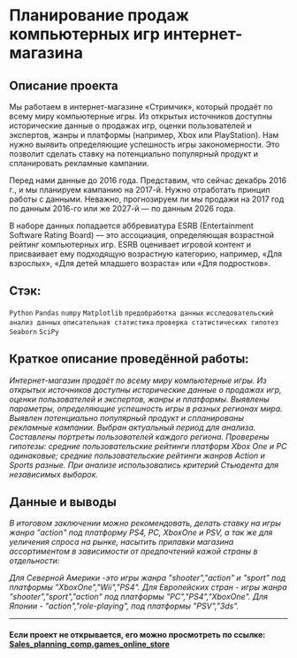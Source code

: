 # Планирование продаж компьютерных игр интернет-магазина
<!--- ![image](https://user-images.githubusercontent.com/76148212/122688311-32ed4c00-d224-11eb-9a70-7647f627840a.png) --->

## Описание проекта

Мы работаем в интернет-магазине «Стримчик», который продаёт по всему миру компьютерные игры. Из открытых источников доступны исторические данные о продажах игр, оценки пользователей и экспертов, жанры и платформы (например, Xbox или PlayStation). Нам нужно выявить определяющие успешность игры закономерности. Это позволит сделать ставку на потенциально популярный продукт и спланировать рекламные кампании.<br>

Перед нами данные до 2016 года. Представим, что сейчас декабрь 2016 г., и мы планируем кампанию на 2017-й. Нужно отработать принцип работы с данными. Неважно, прогнозируем ли мы продажи на 2017 год по данным 2016-го или же 2027-й — по данным 2026 года. <br>

В наборе данных попадается аббревиатура ESRB (Entertainment Software Rating Board) — это ассоциация, определяющая возрастной рейтинг компьютерных игр. ESRB оценивает игровой контент и присваивает ему подходящую возрастную категорию, например, «Для взрослых», «Для детей младшего возраста» или «Для подростков».

## Стэк:
`Python`
`Pandas`
`numpy`
`Matplotlib`
`предобработка данных`
`исследовательский анализ данных`
`описательная статистика`
`проверка статистических гипотез`
`Seaborn`
`SciPy`

## Краткое описание проведённой работы:
<i> Интернет-магазин продаёт по всему миру компьютерные игры. Из открытых источников доступны исторические данные о продажах игр, оценки пользователей и экспертов, жанры и платформы. 
Выявлены параметры, определяющие успешность игры в разных регионах мира. 
Выявлен потенциально популярный продукт и спланированы рекламные кампании.
Выбран актуальный период для анализа. Составлены портреты пользователей каждого региона. 
Проверены гипотезы: средние пользовательские рейтинги платформ Xbox One и PC одинаковые;
средние пользовательские рейтинги жанров Action и Sports разные. 
При анализе использовались критерий Стьюдента для независимых выборок.</i>

## Данные и выводы
<i>В итоговом заключении можно рекомендовать, делать ставку на игры жанра "action" под платформу PS4, PC, XboxOne и PSV, а так же для уеличения спроса на рынке, насытить прилавки магазина ассортиментом в зависимости от предпочтений кажой страны в отдельности:

Для Северной Америки -это игры жанра "shooter","action" и "sport" под платформы "XboxOne","Wii","PS4".
Для Европейских стран - игры жанра "shooter","sport","action" под платформы "PC","PS4","XboxOne".
Для Японии - "action","role-playing", под платформы "PSV","3ds".</i>
____
#### Если проект не открывается, его можно просмотреть по ссылке: <a href='https://nbviewer.jupyter.org/github/AxelVas/Sales_planning_comp.games_online_store/blob/main/%D0%9F%D0%BB%D0%B0%D0%BD%D0%B8%D1%80%D0%BE%D0%B2%D0%B0%D0%BD%D0%B8%D0%B5_%D0%BF%D1%80%D0%BE%D0%B4%D0%B0%D0%B6_%D0%BA%D0%BE%D0%BC%D0%BF_%D0%B8%D0%B3%D1%80_%D0%B8%D0%BD%D1%82%D0%B5%D1%80%D0%BD%D0%B5%D1%82_%D0%BC%D0%B0%D0%B3%D0%B0%D0%B7%D0%B8%D0%BD%D0%B5.ipynb#step_2.1'>Sales_planning_comp.games_online_store</a>

<!--- ## Подробное содержание проекта
### Глава 1. Откроем файл с данными и изучим общую информацию
   * <a href='#step_1.1'> Открокем файл по адресу(/datasets/games.csv) и изучим данные</a>
   
### Глава 2. Подготовим данные
   * <a href='#step_2.1'>Заменим названия столбцов (приведём к нижнему регистру)</a>
   * <a href='#step_2.3'>Обработаем пропуски по необходимости</a>
   * <a href='#step_2.4'>Аббревиатура 'tbd' в столбцах с рейтингом. Отдельно разберём это значение и опишем, как его обработать</a>
   * <a href='#step_2.5'>Посчитаем суммарные продажи во всех регионах и запишем их в отдельный столбец</a>
   * <a href='#step_2.end'>Вывод</a>
   
### Глава 3. Проведём исследовательский анализ данных
   * <a href='#step_3.1'>Посмотрим, сколько игр выпускалось в разные годы</a>
   * <a href='#step_3.2'>Посмотрим, как менялись продажи по платформам. Выберим платформы с наибольшими суммарными продажами и постройте  распределение по годам. Определим за какой характерный срок появляются новые и исчезают старые платформы</a>
   * <a href='#step_3.3'>Возьмём данные за соответствующий актуальный период. Основной фактор — эти данные помогут построить прогноз на 2017 год.</a>
   
   * <a href='#step_3.4'>Определим какие платформы лидируют по продажам, растут или падают. Выберим несколько потенциально прибыльных платформ.</a>
   * <a href='#step_3.5'>Построим график «ящик с усами» по глобальным продажам игр в разбивке по платформам. Опишем результат.</a>
   * <a href='#step_3.6'>Посмотрим, как влияют на продажи внутри одной популярной платформы отзывы пользователей и критиков.</a>
   * <a href='#step_3.7'> Построим диаграмму рассеяния и посчитаем корреляцию между отзывами и продажами. Сформулируем выводы.</a>
   * <a href='#step_3.8'>Соотнесём выводы с продажами игр на других платформах.</a>
   * <a href='#step_3.9'>Посмотрим на общее распределение игр по жанрам. Выделяются ли жанры с высокими и низкими продажами?</a>
   * <a href='#step_3.end'>Вывод</a>
   
### Глава 4. Составим портрет пользователя каждого региона
   * <a href='#step_4.1'>Определим для пользователя каждого региона (NA, EU, JP):</a>
       * <a href='#step_4.2'>Самые популярные платформы (топ-5). Опишем различия в долях продаж.</a>
       * <a href='#step_4.3'>Самые популярные жанры (топ-5). Поясним разницу.</a>
       * <a href='#step_4.4'>Влияет ли рейтинг ESRB на продажи в отдельном регионе?</a>
   * <a href='#step_4.end'>Вывод</a>
   
### Глава 5. Проверим гипотезы
   * <a href='#step_5.1'>Средние пользовательские рейтинги платформ Xbox One и PC одинаковые</a>
   * <a href='#step_5.2'>Средние пользовательские рейтинги жанров Action (англ. «действие», экшен-игры) и Sports (англ. «спортивные соревнования») разные.</a>
   * <a href='#step_5.end'>Вывод</a>
   
### Глава 6. Общий вывод
   * <a href='#step_6.end'>Вывод</a>
   ___ --->
   
